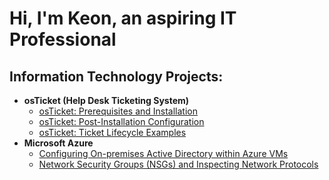 <h1>Hi, I'm Keon, an aspiring IT Professional</h1>

<h2> Information Technology Projects:</h2>

- <b>osTicket (Help Desk Ticketing System)</b>
  - [osTicket: Prerequisites and Installation](https://github.com/keontolentino/osTicket-prereqs)
  - [osTicket: Post-Installation Configuration](https://github.com/keontolentino/post-install-config)
  - [osTicket: Ticket Lifecycle Examples](https://github.com/keontolentino/ticket-lifecycle)
- <b>Microsoft Azure</b>
  - [Configuring On-premises Active Directory within Azure VMs](https://github.com/keontolentino/configure-ad)
  - [Network Security Groups (NSGs) and Inspecting Network Protocols](https://github.com/keontolentino/azure-network-protocols)


